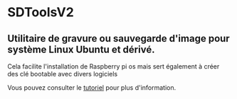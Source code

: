 # SDToolsV2

## Utilitaire de gravure ou sauvegarde d'image pour système Linux Ubuntu et dérivé.

Cela facilite l'installation de Raspberry pi os mais sert également à créer des clé bootable avec divers logiciels

Vous pouvez consulter le [tutoriel](https://nasfamilyone.synology.me/TutoElectroWeb/Tuto/Tuto_Linux/SDTools/) pour plus d'information.
